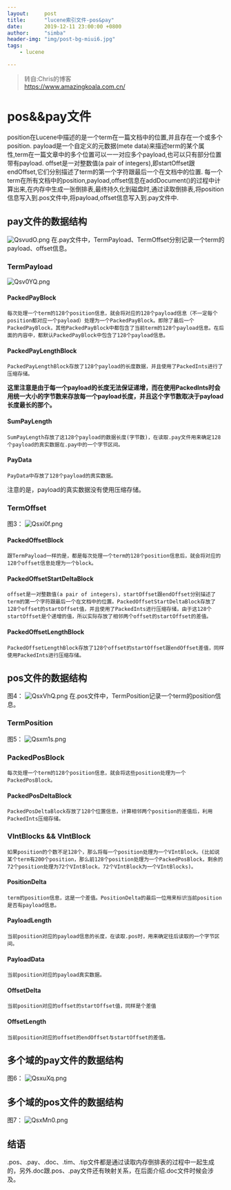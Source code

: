 ```yaml
---
layout:     post
title:      "lucene索引文件-pos&pay"
date:       2019-12-11 23:00:00 +0800
author:     "simba"
header-img: "img/post-bg-miui6.jpg"
tags:
    - lucene

---
```


> 转自:Chris的博客<br>
  https://www.amazingkoala.com.cn/


#	pos&&pay文件
position在Lucene中描述的是一个term在一篇文档中的位置,并且存在一个或多个position.
payload是一个自定义的元数据(mete data)来描述term的某个属性,term在一篇文章中的多个位置可以一一对应多个payload,也可以只有部分位置带有payload.
offset是一对整数值(a pair of integers),即startOffset跟endOffset,它们分别描述了term的第一个字符跟最后一个在文档中的位置.
每一个term在所有文档中的position,payload,offset信息在addDocument()的过程中计算出来,在内存中生成一张倒排表,最终持久化到磁盘时,通过读取倒排表,将position信息写入到.pos文件中,将payload,offset信息写入到.pay文件中.

## pay文件的数据结构

![QsvudO.png](https://s2.ax1x.com/2019/12/11/QsvudO.png)
在.pay文件中，TermPayload、TermOffset分别记录一个term的payload、offset信息。

### TermPayload

![Qsv0YQ.png](https://s2.ax1x.com/2019/12/11/Qsv0YQ.png)
#### PackedPayBlock
```text
每次处理一个term的128个position信息，就会将对应的128个payload信息（不一定每个position都对应一个payload）处理为一个PackedPayBlock。即除了最后一个PackedPayBlock，其他PackedPayBlock中都包含了当前term的128个payload信息。在后面的内容中，都默认PackedPayBlock中包含了128个payload信息。
```
#### PackedPayLengthBlock
```text
PackedPayLengthBlock存放了128个payload的长度数据，并且使用了PackedInts进行了压缩存储。
```
**这里注意是由于每一个payload的长度无法保证递增，而在使用PackedInts时会用统一大小的字节数来存放每一个payload长度，并且这个字节数取决于payload长度最长的那个。**
#### SumPayLength
```text
SumPayLength存放了这128个payload的数据长度(字节数)，在读取.pay文件用来确定128个payload的真实数据在.pay中的一个字节区间。
```
#### PayData
```text
PayData中存放了128个payload的真实数据。
```
注意的是，payload的真实数据没有使用压缩存储。
### TermOffset
图3：
![Qsxi0f.png](https://s2.ax1x.com/2019/12/11/Qsxi0f.png)
#### PackedOffsetBlock
```text
跟TermPayload一样的是，都是每次处理一个term的128个position信息后，就会将对应的128个offset信息处理为一个block。
```
#### PackedOffsetStartDeltaBlock
```text
offset是一对整数值(a pair of integers)，startOffset跟endOffset分别描述了term的第一个字符跟最后一个在文档中的位置。PackedOffsetStartDeltaBlock存放了128个offset的startOffset值，并且使用了PackedInts进行压缩存储，由于这128个startOffset是个递增的值，所以实际存放了相邻两个offset的startOffset的差值。
```
#### PackedOffsetLengthBlock
```text
PackedOffsetLengthBlock存放了128个offset的startOffset跟endOffset差值，同样使用PackedInts进行压缩存储。
```
## pos文件的数据结构
图4：
![QsxVhQ.png](https://s2.ax1x.com/2019/12/11/QsxVhQ.png)
在.pos文件中，TermPosition记录一个term的position信息。
### TermPosition
图5：
![Qsxm1s.png](https://s2.ax1x.com/2019/12/11/Qsxm1s.png)
### PackedPosBlock
```text
每次处理一个term的128个position信息，就会将这些position处理为一个PackedPosBlock。
```
#### PackedPosDeltaBlock
```text
PackedPosDeltaBlock存放了128个位置信息，计算相邻两个position的差值后，利用PackedInts压缩存储。
```
### VIntBlocks && VIntBlock
```text
如果position的个数不足128个，那么将每一个position处理为一个VIntBlock。(比如说某个term有200个position，那么前128个position处理为一个PackedPosBlock，剩余的72个position处理为72个VIntBlock，72个VIntBlock为一个VIntBlocks)。
```
#### PositionDelta
```text
term的position信息，这是一个差值。PositionDelta的最后一位用来标识当前position是否有payload信息。
```
#### PayloadLength
```text
当前position对应的payload信息的长度，在读取.pos时，用来确定往后读取的一个字节区间。
```
#### PayloadData
```text
当前position对应的payload真实数据。
```
#### OffsetDelta
```text
当前position对应的offset的startOffset值，同样是个差值
```
#### OffsetLength
```text
当前position对应的offset的endOffset与startOffset的差值。
```
## 多个域的pay文件的数据结构
图6：
![QsxuXq.png](https://s2.ax1x.com/2019/12/11/QsxuXq.png)
## 多个域的pos文件的数据结构
图7：
![QsxMn0.png](https://s2.ax1x.com/2019/12/11/QsxMn0.png)

## 结语
.pos、.pay、.doc、.tim、.tip文件都是通过读取内存倒排表的过程中一起生成的，另外.doc跟.pos、.pay文件还有映射关系，在后面介绍.doc文件时候会涉及。
